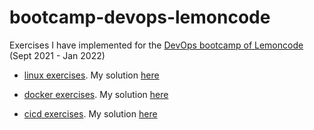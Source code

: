 # bootcamp-devops-lemoncode
Exercises I have implemented for the [DevOps bootcamp of Lemoncode](https://github.com/Lemoncode/bootcamp-devops-lemoncode) (Sept 2021 - Jan 2022)

* [linux exercises](https://github.com/Lemoncode/bootcamp-devops-lemoncode/tree/master/00-fundamentos-linux/exercises). My solution [here](https://github.com/monicacrespo/bootcamp-devops-student/tree/main/00-linux-basics)
   

* [docker exercises](https://github.com/Lemoncode/bootcamp-devops-lemoncode/tree/master/01-contenedores/lemoncode-challenge). My solution [here](https://github.com/monicacrespo/bootcamp-devops-student/tree/main/01-docker)


* [cicd exercises](https://github.com/Lemoncode/bootcamp-devops-lemoncode/tree/master/03-cd/exercises). My solution [here](https://github.com/monicacrespo/bootcamp-devops-student-jenkins)